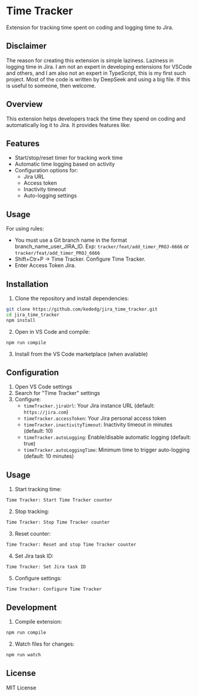 # Time Tracker

Extension for tracking time spent on coding and logging time to Jira.

## Disclaimer

The reason for creating this extension is simple laziness. Laziness in logging time in Jira. I am not an expert in developing extensions for VSCode and others, and I am also not an expert in TypeScript, this is my first such project. Most of the code is written by DeepSeek and using a big file. If this is useful to someone, then welcome.

## Overview

This extension helps developers track the time they spend on coding and automatically log it to Jira. It provides features like:

## Features

- Start/stop/reset timer for tracking work time
- Automatic time logging based on activity
- Configuration options for:
  - Jira URL
  - Access token
  - Inactivity timeout
  - Auto-logging settings

## Usage

For using rules:

- You must use a Git branch name in the format branch_name_user_JIRA_ID. Exp: `tracker/feat/add_timer_PROJ-6666` or `tracker/feat/add_timer_PROJ_6666`
- Shift+Ctr+P -> Time Tracker. Configure Time Tracker.
- Enter Access Token Jira.

## Installation

1. Clone the repository and install dependencies:
```bash
git clone https://github.com/kededg/jira_time_tracker.git
cd jira_time_tracker
npm install
```

2. Open in VS Code and compile:
```bash
npm run compile
```

3. Install from the VS Code marketplace (when available)

## Configuration

1. Open VS Code settings
2. Search for "Time Tracker" settings
3. Configure:
   - `timeTracker.jiraUrl`: Your Jira instance URL (default: `https://jira.com`)
   - `timeTracker.accessToken`: Your Jira personal access token
   - `timeTracker.inactivityTimeout`: Inactivity timeout in minutes (default: 10)
   - `timeTracker.autoLogging`: Enable/disable automatic logging (default: true)
   - `timeTracker.autoLoggingTime`: Minimum time to trigger auto-logging (default: 10 minutes)

## Usage

1. Start tracking time:
```bash
Time Tracker: Start Time Tracker counter
```

2. Stop tracking:
```bash
Time Tracker: Stop Time Tracker counter
```

3. Reset counter:
```bash
Time Tracker: Reset and stop Time Tracker counter
```

4. Set Jira task ID:
```bash
Time Tracker: Set Jira task ID
```

5. Configure settings:
```bash
Time Tracker: Configure Time Tracker
```

## Development

1. Compile extension:
```bash
npm run compile
```

2. Watch files for changes:
```bash
npm run watch
```

## License

MIT License